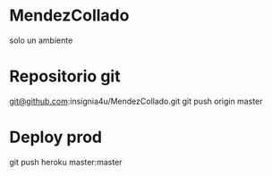 MendezCollado
=============

solo un ambiente

Repositorio git
===============

git@github.com:insignia4u/MendezCollado.git
git push origin master


Deploy prod
===========

git push heroku master:master

